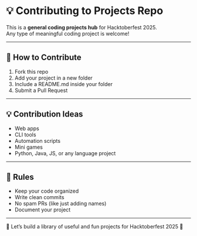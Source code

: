 # 💡 Contributing to Projects Repo

This is a **general coding projects hub** for Hacktoberfest 2025.  
Any type of meaningful coding project is welcome!

---

## 📌 How to Contribute
1. Fork this repo  
2. Add your project in a new folder  
3. Include a README.md inside your folder  
4. Submit a Pull Request  

---

## 💡 Contribution Ideas
- Web apps  
- CLI tools  
- Automation scripts  
- Mini games  
- Python, Java, JS, or any language project  

---

## 📝 Rules
- Keep your code organized  
- Write clean commits  
- No spam PRs (like just adding names)  
- Document your project  

---

🎉 Let’s build a library of useful and fun projects for Hacktoberfest 2025 🚀
